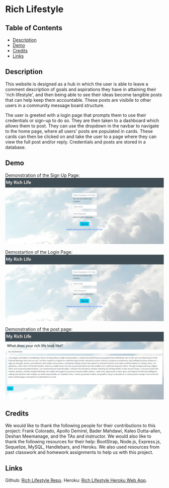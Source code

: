 # Rich Lifestyle


## Table of Contents

* [Description](#description)
* [Demo](#demo)
* [Credits](#credits)
* [Links](#links)





## Description

This website is designed as a hub in which the user is able to leave a comment description of goals and aspirations they have in attaining their 'rich lifestyle', and then being able to see their ideas become tangible posts that can help keep them accountable. These posts are visibile to other users in a community message board structure. 

The user is greeted with a login page that prompts them to use their credentials or sign-up to do so. They are then taken to a dashboard which allows them to post. They can use the dropdown in the navbar to navigate to the home page, where all users' posts are populated in cards. These cards can then be clicked on and take the user to a page where they can view the full post and/or reply. Credentials and posts are stored in a database. 


## Demo

Demonstration of the Sign Up Page:
![Demo](./Assets/signup.png)

Demostartion of the Login Page:
![Demo](./Assets/login.png)

Demonstration of the post page:
![Demo](./Assets/post.png)

## Credits

We would like to thank the following people for their contributions to this project: Frank Colorado, Apollo Demirel, Bader Mahdawi, Kaleo Dutta-allen, Deshan Meemanage, and the TAs and instructor. We would also like to thank the following resources for their help: BootStrap, Node.js, Express.js, Sequelize, MySQL, Handlebars, and Heroku. We also used resources from past classwork and homework assignments to help us with this project.


## Links

Github: [Rich Lifestyle Repo](https://github.com/Frank-Colorado/rich-life-style).
Heroku: [Rich Lifestyle Heroku Web App]().
